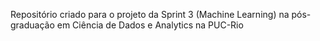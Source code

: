 Repositório criado para o projeto da Sprint 3 (Machine Learning) na pós-graduação em Ciência de Dados e Analytics na PUC-Rio
